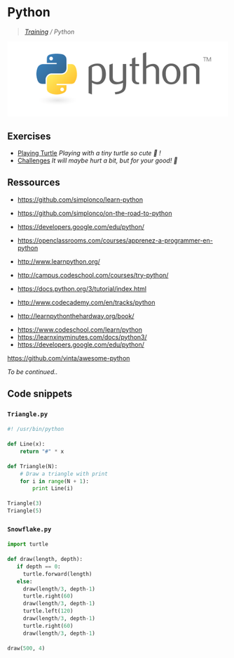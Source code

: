 # Python

>_[Training](https://github.com/simplonco/training) / Python_

![Python](python.png)

## Exercises

* [Playing Turtle](https://github.com/simplonco/python-playing-turtle) _Playing with a tiny turtle so cute :turtle: !_
* [Challenges](https://github.com/simplonco/python-challenges) _It will maybe hurt a bit, but for your good! :cactus:_

## Ressources

* https://github.com/simplonco/learn-python
* https://github.com/simplonco/on-the-road-to-python
* https://developers.google.com/edu/python/
* https://openclassrooms.com/courses/apprenez-a-programmer-en-python
* http://www.learnpython.org/
* http://campus.codeschool.com/courses/try-python/

* https://docs.python.org/3/tutorial/index.html
* http://www.codecademy.com/en/tracks/python
* http://learnpythonthehardway.org/book/

+ https://www.codeschool.com/learn/python
+ https://learnxinyminutes.com/docs/python3/
+ https://developers.google.com/edu/python/

https://github.com/vinta/awesome-python

_To be continued.._

## Code snippets

### `Triangle.py`

```python
#! /usr/bin/python

def Line(x):
    return "#" * x

def Triangle(N):
    # Draw a triangle with print
    for i in range(N + 1):
        print Line(i)

Triangle(3)
Triangle(5)
```

### `Snowflake.py`

```python
import turtle
 
def draw(length, depth):
   if depth == 0:
     turtle.forward(length)
   else:
     draw(length/3, depth-1)
     turtle.right(60)
     draw(length/3, depth-1)
     turtle.left(120)
     draw(length/3, depth-1)
     turtle.right(60)
     draw(length/3, depth-1)
 
draw(500, 4)
```
